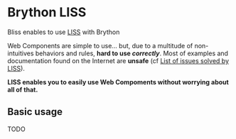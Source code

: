 # Brython LISS

Bliss enables to use [LISS](https://github.com/denis-migdal/LISS) with Brython


Web Components are simple to use... but, due to a multitude of non-intuitives behaviors and rules, **hard to use *correctly***. Most of examples and documentation found on the Internet are **unsafe** (cf [List of issues solved by LISS](#list-of-issues-solved-by-liss)).

**LISS enables you to easily use Web Compoments without worrying about all of that.**

## Basic usage

TODO
